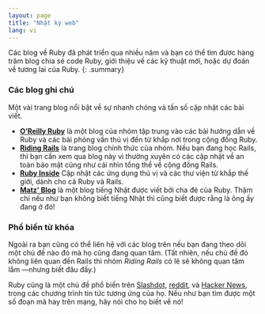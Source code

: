 ```yaml
---
layout: page
title: "Nhật ký web"
lang: vi
---
```


Các blog về Ruby đã phát triển qua nhiều năm và
bạn có thể tìm đươc hàng trăm blog chia sẻ code Ruby,
giới thiệu về các kỹ thuật mới, hoặc dự đoán về tương lai của Ruby.
{: .summary}

### Các blog ghi chú

Một vài trang blog nổi bật về sự nhanh chóng và tần số cập nhật các bài viết.

* [**O’Reilly Ruby**][8] là một blog của nhóm tập trung vào các bài hướng dẫn về Ruby
  và các bài phỏng vấn thú vị đến từ khắp nơi trong cộng đồng Ruby.
* [**Riding Rails**][9] là trang blog chính thức của nhóm.
  Nếu bạn đang học Rails, thì bạn cần xem qua blog này vì thường xuyên có các cập nhật về
  an toàn bảo mật cũng như cái nhìn tổng thể về cộng đồng Rails.
* [**Ruby Inside**][10] Cập nhật các ứng dụng thú vị và các thư viện từ khắp thế giới,
  dành cho cả Ruby và Rails.
* [**Matz’ Blog**][11] là một blog tiếng Nhật được viết bởi cha đẻ của Ruby.
  Thậm chí nếu như bạn không biết tiếng Nhật thì cũng biết được rằng là ông ấy đang ở đó!

### Phổ biến từ khóa

Ngoài ra bạn cũng có thể liên hệ với
các blog trên nếu bạn đang theo dõi một chủ đề nào đó mà họ cũng đang quan tâm.
(Tất nhiên, nếu chủ đề đó không liên quan đến Rails thì nhóm *Riding Rails*
có lẽ sẽ không quan tâm lắm —nhưng biết đâu đấy.)

Ruby cũng là một chủ đề phổ biến trên [Slashdot][14], [reddit][15],
và [Hacker News][16], trong các chương trình tin tức tương ứng của họ.
Nếu như bạn tìm được một số đoạn mã hay trên mạng, hãy nói cho họ biết về nó!



[8]: http://oreillynet.com/ruby/
[9]: http://weblog.rubyonrails.org/
[10]: http://www.rubyinside.com/
[11]: http://www.rubyist.net/~matz/
[14]: http://developers.slashdot.org/
[15]: http://www.reddit.com/r/ruby
[16]: http://news.ycombinator.com/
